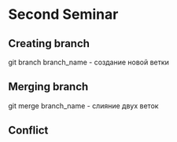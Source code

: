 # Second Seminar 

## Creating branch
git branch branch_name - создание новой ветки

## Merging branch
git merge branch_name - слияние двух веток
## Conflict 